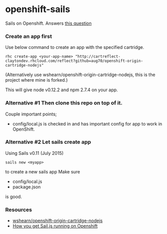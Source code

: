 # openshift-sails
Sails on Openshift. Answers [this question](http://stackoverflow.com/questions/31394012/deploy-sails-js-on-openshift)

### Create an app first

Use below command to create an app with the specified cartridge.

```
rhc create-app <your-app-name> "http://cartreflect-claytondev.rhcloud.com/reflect?github=aug70/openshift-origin-cartridge-nodejs"
```

(Alternatively use wshearn/openshift-origin-cartridge-nodejs, this is the project where mine is forked.)

This will give node v0.12.2 and npm 2.7.4 on your app.

### Alternative #1 Then clone this repo on top of it.

Couple important points;
* config/local.js is checked in and has important config for app to work in OpenShift.

### Alternative #2 Let sails create app

Using Sails v0.11 (July 2015)

```
sails new <myapp>
```

to create a new sails app
Make sure 

* config/local.js 
* package.json

is good.


### Resources

* [wshearn/openshift-origin-cartridge-nodejs](https://github.com/wshearn/openshift-origin-cartridge-nodejs)
* [How you get Sail.js running on Openshift](https://gist.github.com/mdunisch/4a56bdf972c2f708ccc6)
